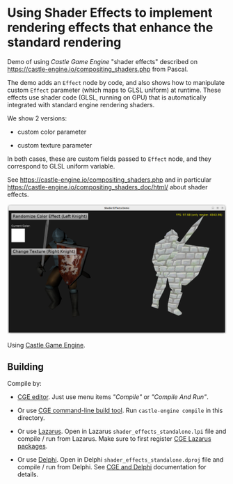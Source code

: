 # Using Shader Effects to implement rendering effects that enhance the standard rendering

Demo of using _Castle Game Engine_ "shader effects" described on https://castle-engine.io/compositing_shaders.php from Pascal.

The demo adds an `Effect` node by code, and also shows how to manipulate custom `Effect` parameter (which maps to GLSL uniform) at runtime. These effects use shader code (GLSL, running on GPU) that is automatically integrated with standard engine rendering shaders.

We show 2 versions:

- custom color parameter

- custom texture parameter

In both cases, these are custom fields passed to `Effect` node, and they correspond to GLSL uniform variable.

See https://castle-engine.io/compositing_shaders.php and in particular https://castle-engine.io/compositing_shaders_doc/html/ about shader effects.

![Screenshot](screenshot.png)

Using [Castle Game Engine](https://castle-engine.io/).

## Building

Compile by:

- [CGE editor](https://castle-engine.io/editor). Just use menu items _"Compile"_ or _"Compile And Run"_.

- Or use [CGE command-line build tool](https://castle-engine.io/build_tool). Run `castle-engine compile` in this directory.

- Or use [Lazarus](https://www.lazarus-ide.org/). Open in Lazarus `shader_effects_standalone.lpi` file and compile / run from Lazarus. Make sure to first register [CGE Lazarus packages](https://castle-engine.io/lazarus).

- Or use [Delphi](https://www.embarcadero.com/products/Delphi). Open in Delphi `shader_effects_standalone.dproj` file and compile / run from Delphi. See [CGE and Delphi](https://castle-engine.io/delphi) documentation for details.

